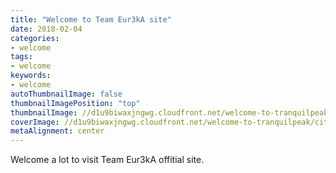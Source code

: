 ```yaml
---
title: "Welcome to Team Eur3kA site"
date: 2018-02-04
categories:
- welcome
tags:
- welcome
keywords:
- welcome
autoThumbnailImage: false
thumbnailImagePosition: "top"
thumbnailImage: //d1u9biwaxjngwg.cloudfront.net/welcome-to-tranquilpeak/city-750.jpg
coverImage: //d1u9biwaxjngwg.cloudfront.net/welcome-to-tranquilpeak/city.jpg
metaAlignment: center
---
```

Welcome a lot to visit Team Eur3kA offitial site.
<!--more-->
